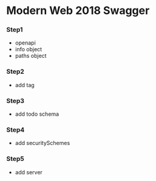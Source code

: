 # Modern Web 2018 Swagger

### Step1

* openapi
* info object
* paths object

### Step2

* add tag

### Step3

* add todo schema

### Step4

* add securitySchemes

### Step5

* add server
